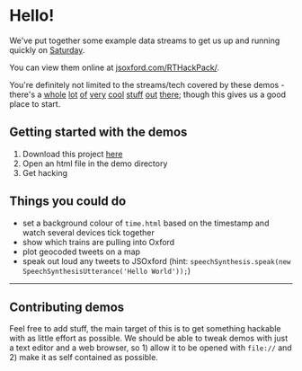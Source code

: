 # Hello!

We've put together some example data streams to get us up and running quickly on [Saturday](http://www.meetup.com/JSOxford/events/221085527/).

You can view them online at [jsoxford.com/RTHackPack/](http://jsoxford.com/RTHackPack/).

You're definitely not limited to the streams/tech covered by these demos - there's a [whole](http://faye.jcoglan.com/) [lot](http://peerjs.com/) [of](https://rtc.io/) [very](https://github.com/dominictarr/scuttlebutt) [cool](https://realtimehackernews.firebaseapp.com/) [stuff](https://github.com/benfoxall/tweets/) [out](https://instagram.com/developer/realtime/) [there](http://www.webrtc.org/); though this gives us a good place to start.

## Getting started with the demos

1. Download this project [here](https://github.com/jsoxford/RTHackPack/archive/gh-pages.zip)
2. Open an html file in the demo directory
3. Get hacking

## Things you could do

* set a background colour of `time.html` based on the timestamp and watch several devices tick together
* show which trains are pulling into Oxford
* plot geocoded tweets on a map
* speak out loud any tweets to JSOxford (hint: `speechSynthesis.speak(new SpeechSynthesisUtterance('Hello World'));`)

---

## Contributing demos

Feel free to add stuff,  the main target of this is to get something hackable with as little effort as possible.  We should be able to tweak demos with just a text editor and a web browser, so 1) allow it to be opened with `file://` and 2) make it as self contained as possible.



